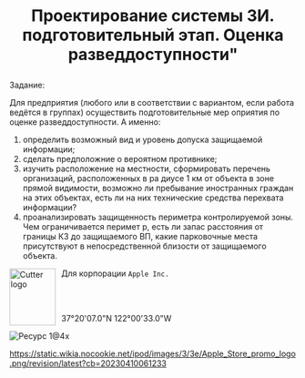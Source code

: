 # <p align = "center">Проектирование системы ЗИ. подготовительный этап. Оценка разведдоступности"</p>


Задание:

Для предприятия (любого или в соответствии с вариантом, если работа ведётся в
группах) осуществить подготовительные мер оприятия по оценке разведдоступности.
А именно:
1. определить возможный вид и уровень допуска защищаемой информации;
2. сделать предположние о вероятном противнике;
3. изучить расположение на местности, сформировать перечень организаций,
расположенных в ра диусе 1 км от объекта в зоне прямой видимости, возможно ли
пребывание иностранных граждан на этих объектах, есть ли на них технические средства
перехвата информации?
4. проанализировать защищенность периметра контролируемой зоны. Чем
ограничивается перимет р, есть ли запас расстояния от границы КЗ до защищаемого ВП,
какие парковочные места присутствуют в непосредственной близости от защищаемого
объекта.

<img width="81" height="100" align="left" style="float: left; margin: 0 10px 0 0;" alt="Cutter logo" src="https://upload.wikimedia.org/wikipedia/commons/thumb/f/fa/Apple_logo_black.svg/800px-Apple_logo_black.svg.png"> Для корпорации `Apple Inc.` 

<br>
<br>

37°20'07.0"N 122°00'33.0"W

![Ресурс 1@4x](https://github.com/kovalevegor/Information-Security/assets/113568414/5c73ba3f-7755-4a67-be95-cdef648be34a)


https://static.wikia.nocookie.net/ipod/images/3/3e/Apple_Store_promo_logo.png/revision/latest?cb=20230410061233
